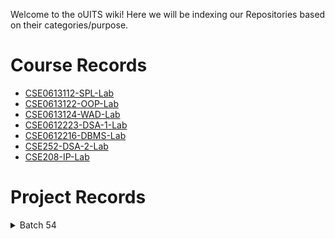 Welcome to the oUITS wiki! Here we will be indexing our Repositories based on their categories/purpose.

# Course Records
- [CSE0613112-SPL-Lab](https://github.com/oU1TS/CSE0613112-SPL-Lab)
- [CSE0613122-OOP-Lab](https://github.com/oU1TS/CSE0613122-OOP-Lab)
- [CSE0613124-WAD-Lab](https://github.com/oU1TS/CSE0613124-WAD-Lab)
- [CSE0612223-DSA-1-Lab](https://github.com/oU1TS/CSE0612223-DSA-1-Lab)
- [CSE0612216-DBMS-Lab](https://github.com/oU1TS/CSE0612216-DBMS-Lab)
- [CSE252-DSA-2-Lab](https://github.com/oU1TS/CSE252-DSA-2-Lab)
- [CSE208-IP-Lab](https://github.com/oU1TS/CSE208-IP-Lab)

# Project Records

<details>
  <summary>Batch 54</summary>

<details>
    <summary>0432320005101064</summary>
<p> CSE208-IP-Lab: <a href="https://github.com/shoytanbaba99/The-Begging-From-The-Beginning">Project</a></p>
     <ul>
      <li>CSE208-IP-Lab: [Project](https://github.com/shoytanbaba99/The-Begging-From-The-Beginning) | [Mod](https://github.com/cristal-node/The-Begging-From-The-Beginning) &rarr; [Website](https://begging.cristal-node.workers.dev/welcome.html) </li>
      <li>CSE252-DSA-2-Lab: </a></li>
    </ul>
        
      

      &nbsp;

    

  </details>

</details>


